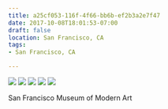 ```yaml
---
title: a25cf053-116f-4f66-bb6b-ef2b3a2e7f47
date: 2017-10-08T18:01:53-07:00
draft: false
location: San Francisco, CA
tags:
- San Francisco, CA

---
```



![](https://d17enza3bfujl8.cloudfront.net/DSCF8703.jpg)
![](https://d17enza3bfujl8.cloudfront.net/DSCF8719.jpg)
![](https://d17enza3bfujl8.cloudfront.net/DSCF8746.jpg)
![](https://d17enza3bfujl8.cloudfront.net/DSCF8742.jpg)
![](https://d17enza3bfujl8.cloudfront.net/DSCF8722.jpg)

San Francisco Museum of Modern Art

